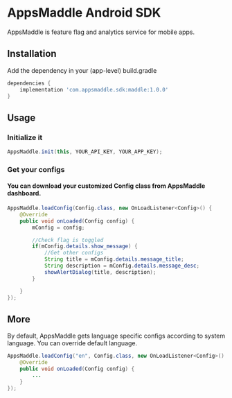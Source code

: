 # AppsMaddle Android SDK

AppsMaddle is feature flag and analytics service for mobile apps.

## Installation

Add the dependency in your (app-level) build.gradle

```gradle
dependencies {
    implementation 'com.appsmaddle.sdk:maddle:1.0.0'
}
```

## Usage
### Initialize it
```java
AppsMaddle.init(this, YOUR_API_KEY, YOUR_APP_KEY);
```

### Get your configs
#### You can download your customized Config class from AppsMaddle dashboard.
```java
AppsMaddle.loadConfig(Config.class, new OnLoadListener<Config>() {
    @Override
    public void onLoaded(Config config) {
        mConfig = config;

        //Check flag is toggled
        if(mConfig.details.show_message) {
            //Get other configs
            String title = mConfig.details.message_title;
            String description = mConfig.details.message_desc;
            showAlertDialog(title, description);
        }

    }
});
```

## More
By default, AppsMaddle gets language specific configs according to system language.
You can override default language.

```java
AppsMaddle.loadConfig("en", Config.class, new OnLoadListener<Config>() {
    @Override
    public void onLoaded(Config config) {
        ...
    }
});
```
